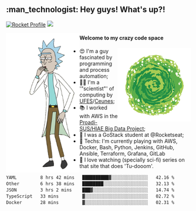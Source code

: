 
<h2> :man_technologist: Hey guys! What's up?!</h2>
                                                                         
[![Rocket Profile](https://img.shields.io/static/v1?label=Rocketseat&message=Profile&colorA=purple&color=black&logo=Rocket&logoColor=white)](https://app.rocketseat.com.br/me/elyabe)
<a href="https://www.linkedin.com/in/elyabe/"><img src="https://img.shields.io/badge/LinkedIn-informational?logo=linkedin"/></a>

<img align='left' src="https://raw.githubusercontent.com/Elyabe/Elyabe/master/images/rick-dancing.gif" width='200'>

                       
#### Welcome to my crazy code space 
<img align='right' src="https://raw.githubusercontent.com/Elyabe/elyabe/master/images/portal-3.gif" width='200'>

- :heart_eyes: I'm a guy fascinated by programming and process automation; 
- :office_worker: I'm a '"scientist"' of computing by [UFES](http://ufes.br)/[Ceunes](http://ceunes.ufes.br);
- :books: I worked with AWS in the [Proadi-SUS/HIAE Big Data Project](https://www.einstein.br/responsabilidade-social/atuacao-com-o-ministerio-da-saude/proadi-sus);
- :rocket: I was a GoStack student at @Rocketseat;
- :green_heart: Techs: I'm currently playing with AWS, Docker, Bash, Python, Jenkins, GitHub, Ansible, Terraform, Grafana, GitLab
- :movie_camera: I love watching (specially sci-fi) series on that site that does 'Tu-dooom'.

<!--START_SECTION:waka-->

```txt
YAML         8 hrs 42 mins   ██████████▓░░░░░░░░░░░░░░   42.16 %
Other        6 hrs 38 mins   ████████░░░░░░░░░░░░░░░░░   32.13 %
JSON         3 hrs 2 mins    ███▓░░░░░░░░░░░░░░░░░░░░░   14.74 %
TypeScript   33 mins         ▓░░░░░░░░░░░░░░░░░░░░░░░░   02.72 %
Docker       28 mins         ▓░░░░░░░░░░░░░░░░░░░░░░░░   02.31 %
```

<!--END_SECTION:waka-->
